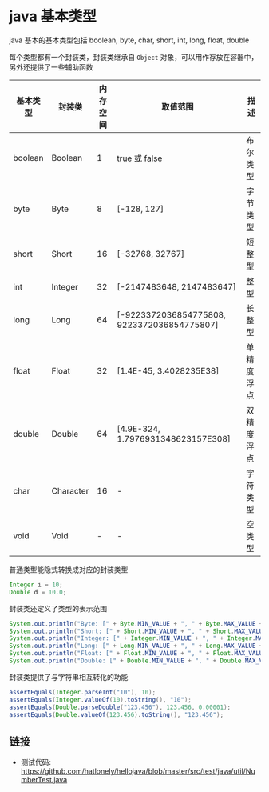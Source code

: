 # java 基本类型

java 基本的基本类型包括 boolean, byte, char, short, int, long, float, double

每个类型都有一个封装类，封装类继承自 `Object` 对象，可以用作存放在容器中，另外还提供了一些辅助函数

| 基本类型 |  封装类   | 内存空间 |                   取值范围                  |    描述    |
|----------|-----------|----------|---------------------------------------------|------------|
| boolean  | Boolean   | 1        | true 或 false                               | 布尔类型   |
| byte     | Byte      | 8        | [-128, 127]                                 | 字节类型   |
| short    | Short     | 16       | [-32768, 32767]                             | 短整型     |
| int      | Integer   | 32       | [-2147483648, 2147483647]                   | 整型       |
| long     | Long      | 64       | [-9223372036854775808, 9223372036854775807] | 长整型     |
| float    | Float     | 32       | [1.4E-45, 3.4028235E38]                     | 单精度浮点 |
| double   | Double    | 64       | [4.9E-324, 1.7976931348623157E308]          | 双精度浮点 |
| char     | Character | 16       | -                                           | 字符类型   |
| void     | Void      | -        | -                                           | 空类型     |

普通类型能隐式转换成对应的封装类型

``` java
Integer i = 10;
Double d = 10.0;
```

封装类还定义了类型的表示范围

``` java
System.out.println("Byte: [" + Byte.MIN_VALUE + ", " + Byte.MAX_VALUE + "]");
System.out.println("Short: [" + Short.MIN_VALUE + ", " + Short.MAX_VALUE + "]");
System.out.println("Integer: [" + Integer.MIN_VALUE + ", " + Integer.MAX_VALUE + "]");
System.out.println("Long: [" + Long.MIN_VALUE + ", " + Long.MAX_VALUE + "]");
System.out.println("Float: [" + Float.MIN_VALUE + ", " + Float.MAX_VALUE + "]");
System.out.println("Double: [" + Double.MIN_VALUE + ", " + Double.MAX_VALUE + "]");
```

封装类提供了与字符串相互转化的功能

``` java
assertEquals(Integer.parseInt("10"), 10);
assertEquals(Integer.valueOf(10).toString(), "10");
assertEquals(Double.parseDouble("123.456"), 123.456, 0.00001);
assertEquals(Double.valueOf(123.456).toString(), "123.456");
```

## 链接

- 测试代码: <https://github.com/hatlonely/hellojava/blob/master/src/test/java/util/NumberTest.java>
